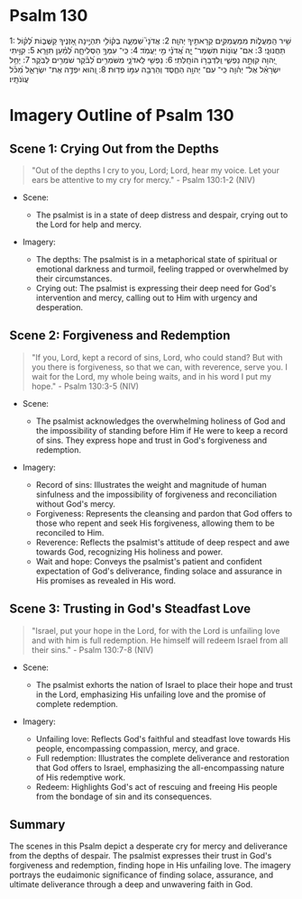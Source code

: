 # Psalm 130
1: שִׁ֥יר הַֽמַּעֲל֑וֹת מִמַּעֲמַקִּ֖ים קְרָאתִ֣יךָ יְהוָֽה׃
2: אֲדֹנָי֮ שִׁמְעָ֪ה בְק֫וֹלִ֥י תִּהְיֶ֣ינָה אָ֭זְנֶיךָ קַשֻּׁב֑וֹת לְ֝ק֗וֹל תַּחֲנוּנָֽי׃
3: אִם־ עֲוֺנ֥וֹת תִּשְׁמָר־ יָ֑הּ אֲ֝דֹנָ֗י מִ֣י יַעֲמֹֽד׃
4: כִּֽי־ עִמְּךָ֥ הַסְּלִיחָ֑ה לְ֝מַ֗עַן תִּוָּרֵֽא׃
5: קִוִּ֣יתִי יְ֭הוָה קִוְּתָ֣ה נַפְשִׁ֑י וְֽלִדְבָר֥וֹ הוֹחָֽלְתִּי׃
6: נַפְשִׁ֥י לַֽאדֹנָ֑י מִשֹּׁמְרִ֥ים לַ֝בֹּ֗קֶר שֹׁמְרִ֥ים לַבֹּֽקֶר׃
7: יַחֵ֥ל יִשְׂרָאֵ֗ל אֶל־ יְה֫וָה כִּֽי־ עִם־ יְהוָ֥ה הַחֶ֑סֶד וְהַרְבֵּ֖ה עִמּ֣וֹ פְדֽוּת׃
8: וְ֭הוּא יִפְדֶּ֣ה אֶת־ יִשְׂרָאֵ֑ל מִ֝כֹּ֗ל עֲוֺנֹתָֽיו׃

# Imagery Outline of Psalm 130

## Scene 1: Crying Out from the Depths

> "Out of the depths I cry to you, Lord; Lord, hear my voice. Let your ears be attentive to my cry for mercy." - Psalm 130:1-2 (NIV)

- Scene:
  - The psalmist is in a state of deep distress and despair, crying out to the Lord for help and mercy.

- Imagery:
  - The depths: The psalmist is in a metaphorical state of spiritual or emotional darkness and turmoil, feeling trapped or overwhelmed by their circumstances.
  - Crying out: The psalmist is expressing their deep need for God's intervention and mercy, calling out to Him with urgency and desperation.

## Scene 2: Forgiveness and Redemption

> "If you, Lord, kept a record of sins, Lord, who could stand? But with you there is forgiveness, so that we can, with reverence, serve you. I wait for the Lord, my whole being waits, and in his word I put my hope." - Psalm 130:3-5 (NIV)

- Scene:
  - The psalmist acknowledges the overwhelming holiness of God and the impossibility of standing before Him if He were to keep a record of sins. They express hope and trust in God's forgiveness and redemption.

- Imagery:
  - Record of sins: Illustrates the weight and magnitude of human sinfulness and the impossibility of forgiveness and reconciliation without God's mercy.
  - Forgiveness: Represents the cleansing and pardon that God offers to those who repent and seek His forgiveness, allowing them to be reconciled to Him.
  - Reverence: Reflects the psalmist's attitude of deep respect and awe towards God, recognizing His holiness and power.
  - Wait and hope: Conveys the psalmist's patient and confident expectation of God's deliverance, finding solace and assurance in His promises as revealed in His word.

## Scene 3: Trusting in God's Steadfast Love

> "Israel, put your hope in the Lord, for with the Lord is unfailing love and with him is full redemption. He himself will redeem Israel from all their sins." - Psalm 130:7-8 (NIV)

- Scene:
  - The psalmist exhorts the nation of Israel to place their hope and trust in the Lord, emphasizing His unfailing love and the promise of complete redemption.

- Imagery:
  - Unfailing love: Reflects God's faithful and steadfast love towards His people, encompassing compassion, mercy, and grace.
  - Full redemption: Illustrates the complete deliverance and restoration that God offers to Israel, emphasizing the all-encompassing nature of His redemptive work.
  - Redeem: Highlights God's act of rescuing and freeing His people from the bondage of sin and its consequences.

## Summary

The scenes in this Psalm depict a desperate cry for mercy and deliverance from the depths of despair. The psalmist expresses their trust in God's forgiveness and redemption, finding hope in His unfailing love. The imagery portrays the eudaimonic significance of finding solace, assurance, and ultimate deliverance through a deep and unwavering faith in God.